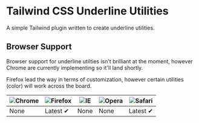 # Tailwind CSS Underline Utilities
A simple Tailwind plugin written to create underline utilities.

## Browser Support
Browser support for underline utilties isn't brilliant at the moment, however Chrome are currently implementing so it'll land shortly.

Firefox lead the way in terms of customization, however certain utilities (color) will work across the board.

![Chrome](https://raw.githubusercontent.com/alrra/browser-logos/master/src/chrome/chrome_48x48.png) | ![Firefox](https://raw.githubusercontent.com/alrra/browser-logos/master/src/firefox/firefox_48x48.png) | ![IE](https://raw.githubusercontent.com/alrra/browser-logos/master/src/edge/edge_48x48.png) | ![Opera](https://raw.githubusercontent.com/alrra/browser-logos/master/src/opera/opera_48x48.png) | ![Safari](https://raw.githubusercontent.com/alrra/browser-logos/master/src/safari/safari_48x48.png)
--- | --- | --- | --- | --- |
None | Latest ✔ | None | None | Latest ✔ |
